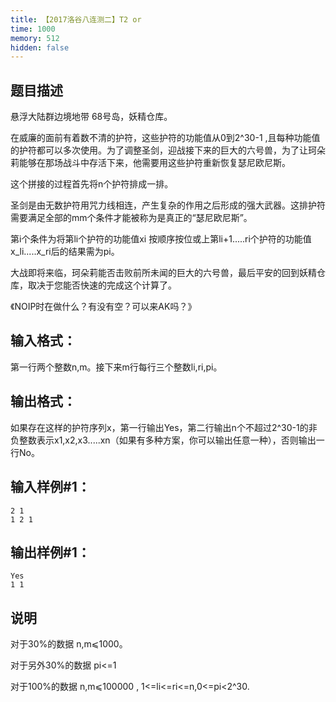 ```yaml
---
title: 【2017洛谷八连测二】T2 or
time: 1000
memory: 512
hidden: false
---
```


## 题目描述

悬浮大陆群边境地带 68号岛，妖精仓库。

在威廉的面前有着数不清的护符，这些护符的功能值从0到2^30-1 
,且每种功能值的护符都可以多次使用。为了调整圣剑，迎战接下来的巨大的六号兽，为了让珂朵莉能够在那场战斗中存活下来，他需要用这些护符重新恢复瑟尼欧尼斯。

这个拼接的过程首先将n个护符排成一排。

圣剑是由无数护符用咒力线相连，产生复杂的作用之后形成的强大武器。这排护符需要满足全部的mm个条件才能被称为是真正的“瑟尼欧尼斯”。

第i个条件为将第li个护符的功能值xi 
按顺序按位或上第li+1.....ri个护符的功能值x_li.....x_ri后的结果需为pi。

大战即将来临，珂朵莉能否击败前所未闻的巨大的六号兽，最后平安的回到妖精仓库，取决于您能否快速的完成这个计算了。

《NOIP时在做什么？有没有空？可以来AK吗？》


## 输入格式：

第一行两个整数n,m。接下来m行每行三个整数li,ri,pi。

## 输出格式：

如果存在这样的护符序列x，第一行输出Yes，第二行输出n个不超过2^30-1的非负整数表示x1,x2,x3.....xn（如果有多种方案，你可以输出任意一种），否则输出一行No。


## 输入样例#1：
```
2 1
1 2 1
```
## 输出样例#1：

```
Yes
1 1
```

## 说明

对于30%的数据 n,m⩽1000。

对于另外30%的数据 pi<=1 

对于100%的数据 n,m⩽100000 , 1<=li<=ri<=n,0<=pi<2^30.
